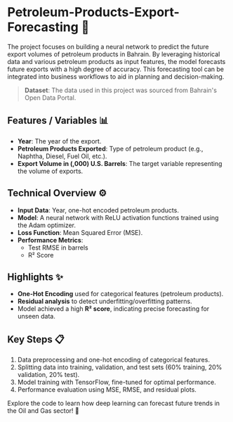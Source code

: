 # Petroleum-Products-Export-Forecasting 🚀

The project focuses on building a neural network to predict the future export volumes of petroleum products in Bahrain. By leveraging historical data and various petroleum products as input features, the model forecasts future exports with a high degree of accuracy. This forecasting tool can be integrated into business workflows to aid in planning and decision-making.

> **Dataset**: The data used in this project was sourced from Bahrain's Open Data Portal.

## Features / Variables 📊
- **Year**: The year of the export.
- **Petroleum Products Exported**: Type of petroleum product (e.g., Naphtha, Diesel, Fuel Oil, etc.).
- **Export Volume in (,000) U.S. Barrels**: The target variable representing the volume of exports.

## Technical Overview ⚙️
- **Input Data**: Year, one-hot encoded petroleum products.
- **Model**: A neural network with ReLU activation functions trained using the Adam optimizer.
- **Loss Function**: Mean Squared Error (MSE).
- **Performance Metrics**: 
  - Test RMSE in barrels
  - R² Score

## Highlights ✨
- **One-Hot Encoding** used for categorical features (petroleum products).
- **Residual analysis** to detect underfitting/overfitting patterns.
- Model achieved a high **R² score**, indicating precise forecasting for unseen data.

## Key Steps 📋
1. Data preprocessing and one-hot encoding of categorical features.
2. Splitting data into training, validation, and test sets (60% training, 20% validation, 20% test).
3. Model training with TensorFlow, fine-tuned for optimal performance.
4. Performance evaluation using MSE, RMSE, and residual plots.

Explore the code to learn how deep learning can forecast future trends in the Oil and Gas sector! 🚀

